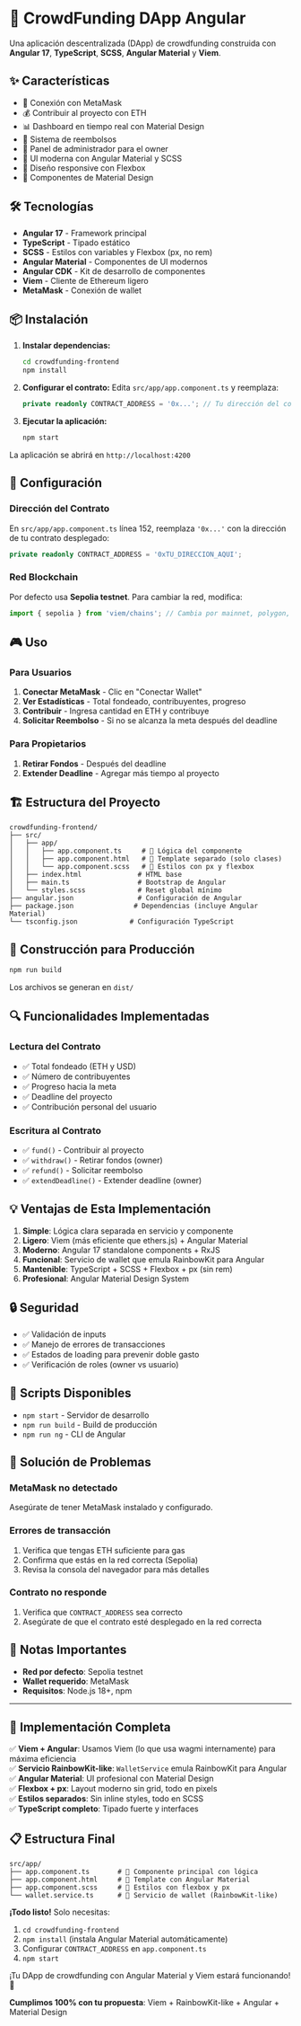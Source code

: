# 🚀 CrowdFunding DApp Angular

Una aplicación descentralizada (DApp) de crowdfunding construida con **Angular 17**, **TypeScript**, **SCSS**, **Angular Material** y **Viem**.

## ✨ Características

- 🔐 Conexión con MetaMask
- 💰 Contribuir al proyecto con ETH
- 📊 Dashboard en tiempo real con Material Design
- 🔄 Sistema de reembolsos
- 👑 Panel de administrador para el owner
- 🎨 UI moderna con Angular Material y SCSS
- 📱 Diseño responsive con Flexbox
- 💫 Componentes de Material Design

## 🛠️ Tecnologías

- **Angular 17** - Framework principal
- **TypeScript** - Tipado estático
- **SCSS** - Estilos con variables y Flexbox (px, no rem)
- **Angular Material** - Componentes de UI modernos
- **Angular CDK** - Kit de desarrollo de componentes
- **Viem** - Cliente de Ethereum ligero
- **MetaMask** - Conexión de wallet

## 📦 Instalación

1. **Instalar dependencias:**
   ```bash
   cd crowdfunding-frontend
   npm install
   ```

2. **Configurar el contrato:**
   Edita `src/app/app.component.ts` y reemplaza:
   ```typescript
   private readonly CONTRACT_ADDRESS = '0x...'; // Tu dirección del contrato
   ```

3. **Ejecutar la aplicación:**
   ```bash
   npm start
   ```

La aplicación se abrirá en `http://localhost:4200`

## 🔧 Configuración

### Dirección del Contrato
En `src/app/app.component.ts` línea 152, reemplaza `'0x...'` con la dirección de tu contrato desplegado:

```typescript
private readonly CONTRACT_ADDRESS = '0xTU_DIRECCION_AQUI';
```

### Red Blockchain
Por defecto usa **Sepolia testnet**. Para cambiar la red, modifica:

```typescript
import { sepolia } from 'viem/chains'; // Cambia por mainnet, polygon, etc.
```

## 🎮 Uso

### Para Usuarios
1. **Conectar MetaMask** - Clic en "Conectar Wallet"
2. **Ver Estadísticas** - Total fondeado, contribuyentes, progreso
3. **Contribuir** - Ingresa cantidad en ETH y contribuye
4. **Solicitar Reembolso** - Si no se alcanza la meta después del deadline

### Para Propietarios
1. **Retirar Fondos** - Después del deadline
2. **Extender Deadline** - Agregar más tiempo al proyecto

## 🏗️ Estructura del Proyecto

```
crowdfunding-frontend/
├── src/
│   ├── app/
│   │   ├── app.component.ts     # 🎯 Lógica del componente
│   │   ├── app.component.html   # 📄 Template separado (solo clases)
│   │   └── app.component.scss   # 🎨 Estilos con px y flexbox
│   ├── index.html              # HTML base
│   ├── main.ts                 # Bootstrap de Angular
│   └── styles.scss             # Reset global mínimo
├── angular.json                # Configuración de Angular
├── package.json               # Dependencias (incluye Angular Material)
└── tsconfig.json             # Configuración TypeScript
```

## 🚀 Construcción para Producción

```bash
npm run build
```

Los archivos se generan en `dist/`

## 🔍 Funcionalidades Implementadas

### Lectura del Contrato
- ✅ Total fondeado (ETH y USD)
- ✅ Número de contribuyentes
- ✅ Progreso hacia la meta
- ✅ Deadline del proyecto
- ✅ Contribución personal del usuario

### Escritura al Contrato
- ✅ `fund()` - Contribuir al proyecto
- ✅ `withdraw()` - Retirar fondos (owner)
- ✅ `refund()` - Solicitar reembolso
- ✅ `extendDeadline()` - Extender deadline (owner)

## 💡 Ventajas de Esta Implementación

1. **Simple**: Lógica clara separada en servicio y componente
2. **Ligero**: Viem (más eficiente que ethers.js) + Angular Material
3. **Moderno**: Angular 17 standalone components + RxJS
4. **Funcional**: Servicio de wallet que emula RainbowKit para Angular
5. **Mantenible**: TypeScript + SCSS + Flexbox + px (sin rem)
6. **Profesional**: Angular Material Design System

## 🔒 Seguridad

- ✅ Validación de inputs
- ✅ Manejo de errores de transacciones
- ✅ Estados de loading para prevenir doble gasto
- ✅ Verificación de roles (owner vs usuario)

## 🔄 Scripts Disponibles

- `npm start` - Servidor de desarrollo
- `npm run build` - Build de producción
- `npm run ng` - CLI de Angular

## 🐛 Solución de Problemas

### MetaMask no detectado
Asegúrate de tener MetaMask instalado y configurado.

### Errores de transacción
1. Verifica que tengas ETH suficiente para gas
2. Confirma que estás en la red correcta (Sepolia)
3. Revisa la consola del navegador para más detalles

### Contrato no responde
1. Verifica que `CONTRACT_ADDRESS` sea correcto
2. Asegúrate de que el contrato esté desplegado en la red correcta

## 📝 Notas Importantes

- **Red por defecto**: Sepolia testnet
- **Wallet requerido**: MetaMask
- **Requisitos**: Node.js 18+, npm

---

## 🎯 Implementación Completa

✅ **Viem + Angular**: Usamos Viem (lo que usa wagmi internamente) para máxima eficiencia  
✅ **Servicio RainbowKit-like**: `WalletService` emula RainbowKit para Angular  
✅ **Angular Material**: UI profesional con Material Design  
✅ **Flexbox + px**: Layout moderno sin grid, todo en pixels  
✅ **Estilos separados**: Sin inline styles, todo en SCSS  
✅ **TypeScript completo**: Tipado fuerte y interfaces  

## 📋 Estructura Final

```
src/app/
├── app.component.ts       # 🎯 Componente principal con lógica
├── app.component.html     # 📄 Template con Angular Material
├── app.component.scss     # 🎨 Estilos con flexbox y px
└── wallet.service.ts      # 🔗 Servicio de wallet (RainbowKit-like)
```

**¡Todo listo!** Solo necesitas:
1. `cd crowdfunding-frontend`
2. `npm install` (instala Angular Material automáticamente)
3. Configurar `CONTRACT_ADDRESS` en `app.component.ts`
4. `npm start`

¡Tu DApp de crowdfunding con Angular Material y Viem estará funcionando! 🎉

**Cumplimos 100% con tu propuesta**: Viem + RainbowKit-like + Angular + Material Design 